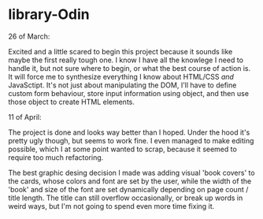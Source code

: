 # library-Odin

26 of March:

Excited and a little scared to begin this project because it sounds like maybe the first really tough one. I know I have all the knowlege I need to handle it, but not sure where to begin, or what the best course of action is. It will force me to synthesize everything I know about HTML/CSS _and_ JavaSctipt.
It's not just about manipulating the DOM, I'll have to define custom form behaviour, store input information using object, and then use those object to create HTML elements.

11 of April:

The project is done and looks way better than I hoped. Under the hood it's pretty ugly though, but seems to work fine. I even managed to make editing possible, which I at some point wanted to scrap, because it seemed to require too much refactoring.

The best graphic desing decision I made was adding visual 'book covers' to the cards, whose colors and font are set by the user, while the width of the 'book' and size of the font are set dynamically depending on page count / title length. The title can still overflow occasionally, or break up words in weird ways, but I'm not going to spend even more time fixing it.
